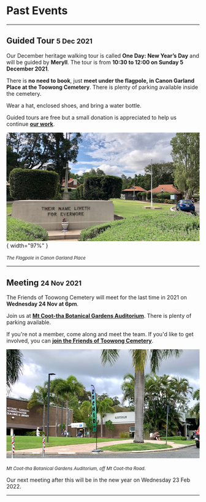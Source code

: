 # Past Events

---

## Guided Tour <small>5 Dec 2021</small>

Our December heritage walking tour is called **One Day: New Year’s Day** and will be guided by **Meryll**. The tour is from **10:30 to 12:00 on Sunday 5 December 2021**. 

<!--
:fontawesome-regular-calendar-plus: **[Add to Calendar](../assets/calendar/fotc-tour-20211205.ics)**
-->

There is **no need to book**, just **meet under the flagpole, in Canon Garland Place at the Toowong Cemetery**. There is plenty of parking available inside the cemetery.

Wear a hat, enclosed shoes, and bring a water bottle.

Guided tours are free but a small donation is appreciated to help us continue **[our work](../about/index.md)**. 


![](../assets/flag-pole.jpg){ width="97%" } 

*<small>The Flagpole in Canon Garland Place</small>*

--- 

## Meeting <small>24 Nov 2021</small>

The Friends of Toowong Cemetery will meet for the last time in 2021 on **Wednesday 24 Nov at 6pm**.

Join us at **[Mt Coot-tha Botanical Gardens Auditorium](https://www.brisbane.qld.gov.au/things-to-see-and-do/council-venues-and-precincts/parks/botanic-gardens-in-brisbane/brisbane-botanic-gardens-mt-coot-tha/getting-to-the-brisbane-botanic-gardens-mt-coot-tha)**. There is plenty of parking available. 

If you're not a member, come along and meet the team. If you'd like to get involved, you can **[join the Friends of Toowong Cemetery](../about/index.md#join-us)**.

![](../assets/auditorium.jpg)

*<small>Mt Coot-tha Botanical Gardens Auditorium, off Mt Coot-tha Road.</small>*


Our next meeting after this will be in the new year on Wednesday 23 Feb 2022.

--- 
